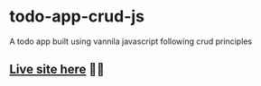 # todo-app-crud-js
A todo app built using vannila javascript following crud principles

## [Live site here](https://todo-app-crud-js.vercel.app/) 🚀🚀
